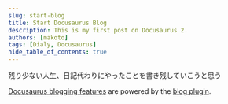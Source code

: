 ```yaml
---
slug: start-blog
title: Start Docusaurus Blog
description: This is my first post on Docusaurus 2.
authors: [makoto]
tags: [Dialy, Docusaurus]
hide_table_of_contents: true
---
```


残り少ない人生、日記代わりにやったことを書き残していこうと思う

[Docusaurus blogging features](https://docusaurus.io/docs/blog) are powered by the [blog plugin](https://docusaurus.io/docs/api/plugins/@docusaurus/plugin-content-blog).
